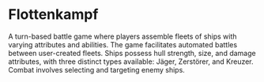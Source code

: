 # Flottenkampf
A turn-based battle game where players assemble fleets of ships with varying attributes and abilities. The game facilitates automated battles between user-created fleets. Ships possess hull strength, size, and damage attributes, with three distinct types available: Jäger, Zerstörer, and Kreuzer. Combat involves selecting and targeting enemy ships.

